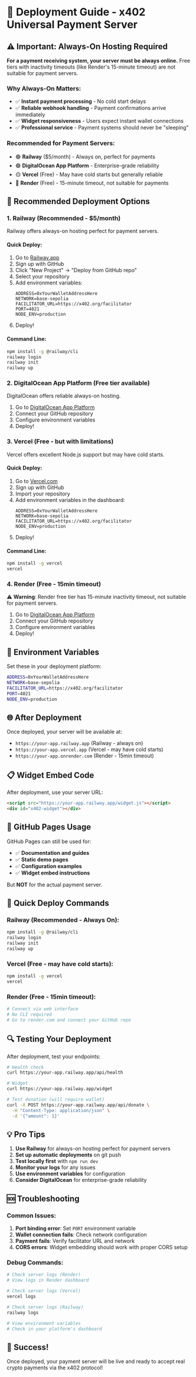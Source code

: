 # 🚀 Deployment Guide - x402 Universal Payment Server

## ⚠️ Important: Always-On Hosting Required

**For a payment receiving system, your server must be always online.** Free tiers with inactivity timeouts (like Render's 15-minute timeout) are not suitable for payment servers.

### Why Always-On Matters:
- ✅ **Instant payment processing** - No cold start delays
- ✅ **Reliable webhook handling** - Payment confirmations arrive immediately
- ✅ **Widget responsiveness** - Users expect instant wallet connections
- ✅ **Professional service** - Payment systems should never be "sleeping"

### Recommended for Payment Servers:
- 🟢 **Railway** ($5/month) - Always on, perfect for payments
- 🟢 **DigitalOcean App Platform** - Enterprise-grade reliability
- 🟡 **Vercel** (Free) - May have cold starts but generally reliable
- 🔴 **Render** (Free) - 15-minute timeout, not suitable for payments

## 🎯 Recommended Deployment Options

### 1. Railway (Recommended - $5/month)

Railway offers always-on hosting perfect for payment servers.

#### Quick Deploy:
1. Go to [Railway.app](https://railway.app)
2. Sign up with GitHub
3. Click "New Project" → "Deploy from GitHub repo"
4. Select your repository
5. Add environment variables:
   ```
   ADDRESS=0xYourWalletAddressHere
   NETWORK=base-sepolia
   FACILITATOR_URL=https://x402.org/facilitator
   PORT=4021
   NODE_ENV=production
   ```
6. Deploy!

#### Command Line:
```bash
npm install -g @railway/cli
railway login
railway init
railway up
```

### 2. DigitalOcean App Platform (Free tier available)

DigitalOcean offers reliable always-on hosting.

1. Go to [DigitalOcean App Platform](https://www.digitalocean.com/products/app-platform)
2. Connect your GitHub repository
3. Configure environment variables
4. Deploy!

### 3. Vercel (Free - but with limitations)

Vercel offers excellent Node.js support but may have cold starts.

#### Quick Deploy:
1. Go to [Vercel.com](https://vercel.com)
2. Sign up with GitHub
3. Import your repository
4. Add environment variables in the dashboard:
   ```
   ADDRESS=0xYourWalletAddressHere
   NETWORK=base-sepolia
   FACILITATOR_URL=https://x402.org/facilitator
   NODE_ENV=production
   ```
5. Deploy!

#### Command Line:
```bash
npm install -g vercel
vercel
```

### 4. Render (Free - 15min timeout)

⚠️ **Warning**: Render free tier has 15-minute inactivity timeout, not suitable for payment servers.



1. Go to [DigitalOcean App Platform](https://www.digitalocean.com/products/app-platform)
2. Connect your GitHub repository
3. Configure environment variables
4. Deploy!

## 🔧 Environment Variables

Set these in your deployment platform:

```bash
ADDRESS=0xYourWalletAddressHere
NETWORK=base-sepolia
FACILITATOR_URL=https://x402.org/facilitator
PORT=4021
NODE_ENV=production
```

## 🌐 After Deployment

Once deployed, your server will be available at:
- `https://your-app.railway.app` (Railway - always on)
- `https://your-app.vercel.app` (Vercel - may have cold starts)
- `https://your-app.onrender.com` (Render - 15min timeout)

## 📋 Widget Embed Code

After deployment, use your server URL:

```html
<script src="https://your-app.railway.app/widget.js"></script>
<div id="x402-widget"></div>
```

## 🎯 GitHub Pages Usage

GitHub Pages can still be used for:
- ✅ **Documentation and guides**
- ✅ **Static demo pages**
- ✅ **Configuration examples**
- ✅ **Widget embed instructions**

But **NOT** for the actual payment server.

## 🚀 Quick Deploy Commands

### Railway (Recommended - Always On):
```bash
npm install -g @railway/cli
railway login
railway init
railway up
```

### Vercel (Free - may have cold starts):
```bash
npm install -g vercel
vercel
```

### Render (Free - 15min timeout):
```bash
# Connect via web interface
# No CLI required
# Go to render.com and connect your GitHub repo
```

## 🔍 Testing Your Deployment

After deployment, test your endpoints:

```bash
# Health check
curl https://your-app.railway.app/api/health

# Widget
curl https://your-app.railway.app/widget

# Test donation (will require wallet)
curl -X POST https://your-app.railway.app/api/donate \
  -H "Content-Type: application/json" \
  -d '{"amount": 1}'
```

## 💡 Pro Tips

1. **Use Railway** for always-on hosting perfect for payment servers
2. **Set up automatic deployments** on git push
3. **Test locally first** with `npm run dev`
4. **Monitor your logs** for any issues
5. **Use environment variables** for configuration
6. **Consider DigitalOcean** for enterprise-grade reliability

## 🆘 Troubleshooting

### Common Issues:

1. **Port binding error**: Set `PORT` environment variable
2. **Wallet connection fails**: Check network configuration
3. **Payment fails**: Verify facilitator URL and network
4. **CORS errors**: Widget embedding should work with proper CORS setup

### Debug Commands:

```bash
# Check server logs (Render)
# View logs in Render dashboard

# Check server logs (Vercel)
vercel logs

# Check server logs (Railway)
railway logs

# View environment variables
# Check in your platform's dashboard
```

## 🎉 Success!

Once deployed, your payment server will be live and ready to accept real crypto payments via the x402 protocol! 